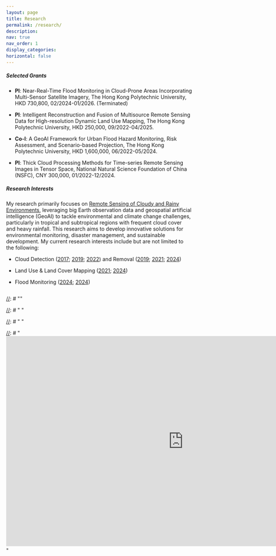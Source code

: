```yaml
---
layout: page
title: Research
permalink: /research/
description: 
nav: true
nav_order: 1
display_categories:
horizontal: false
---
```


##### **Selected Grants**  

- **PI**: Near-Real-Time Flood Monitoring in Cloud-Prone Areas Incorporating Multi-Sensor Satellite Imagery,  The Hong Kong Polytechnic University, HKD 730,800, 02/2024-01/2026. (Terminated)  &emsp;

- **PI**: Intelligent Reconstruction and Fusion of Multisource Remote Sensing Data for High-resolution Dynamic Land Use Mapping, The Hong Kong Polytechnic University, HKD 250,000, 09/2022-04/2025.  &emsp;

- **Co-I**: A GeoAI Framework for Urban Flood Hazard Monitoring, Risk Assessment, and Scenario-based Projection, The Hong Kong Polytechnic University, HKD 1,600,000, 06/2022-05/2024.

- **PI**: Thick Cloud Processing Methods for Time-series Remote Sensing Images in Tensor Space,  National Natural Science Foundation of China (NSFC), CNY 300,000, 01/2022-12/2024.  &emsp;


##### **Research Interests**  

My research primarily focuses on <u>Remote Sensing of Cloudy and Rainy Environments</u>, leveraging big Earth observation data and geospatial artificial intelligence (GeoAI) to tackle environmental and climate change challenges, particularly in tropical and subtropical regions with frequent cloud cover and heavy rainfall. This research aims to develop innovative solutions for environmental monitoring, disaster management, and sustainable development. My current research interests include but are not limited to the following:

- Cloud Detection ([2017](https://zhiweili.net/assets/pdf/2017.3_RSE_Multi-feature%20combined%20cloud%20and%20cloud%20shadow%20detection%20in%20GaoFen-1%20wide%20field%20of%20view%20imagery.pdf); [2019](https://zhiweili.net/assets/pdf/2019.4_ISPRS%20P&RS_Deep%20learning%20based%20cloud%20detection%20for%20medium%20and%20high%20resolution%20remote%20sensing%20images%20of%20different%20sensors.pdf); [2022](https://zhiweili.net/assets/pdf/2022.6_ISPRS%20P&RS_Cloud%20and%20cloud%20shadow%20detection%20for%20optical%20satellite%20imagery%EF%BC%9AFeatures,%20algorithms,%20validation,%20and%20prospects.pdf)) and Removal ([2019](https://zhiweili.net/assets/pdf/2019.8_RS_Thick%20Cloud%20Removal%20in%20High-Resolution%20Satellite%20Images%20Using%20Stepwise%20Radiometric%20Adjustment%20and%20Residual%20Correction.pdf); [2021](https://zhiweili.net/assets/pdf/2021.7_ISPRS%20P&RS_Combined%20deep%20prior%20with%20low-rank%20tensor%20SVD%20for%20thick%20cloud%20removal%20in%20multitemporal%20images.pdf); [2024](https://zhiweili.net/assets/pdf/2024.10_ISPRS%20P&RS_Beyond%20clouds%EF%BC%9ASeamless%20flood%20mapping%20using%20Harmonized%20Landsat%20and%20Sentinel-2%20time%20series%20imagery%20and%20water%20occurrence%20data.pdf))  &emsp;

- Land Use & Land Cover Mapping ([2021](https://zhiweili.net/assets/pdf/2021.12_JAG_Time%20series%20remote%20sensing%20image%20classification%20framework%20using%20combination%20of%20deep%20learning%20and%20multiple%20classifiers%20system.pdf); [2024](https://zhiweili.net/assets/pdf/2024.7_RSE_Learning%20spectral-indices-fused%20deep%20models%20for%20time-series%20land%20use%20and%20land%20cover%20mapping%20in%20cloud-prone%20areas.pdf))  &emsp;

- Flood Monitoring ([2024](https://www.taylorfrancis.com/chapters/edit/10.1201/9781003244561-4/urban-flooding-monitoring-management-geospatial-perspective-zhiwei-li-cheolhee-yoo-qihao-weng); [2024](https://zhiweili.net/assets/pdf/2024.10_ISPRS%20P&RS_Beyond%20clouds%EF%BC%9ASeamless%20flood%20mapping%20using%20Harmonized%20Landsat%20and%20Sentinel-2%20time%20series%20imagery%20and%20water%20occurrence%20data.pdf))  &emsp;

<div class="slideshow-container">
    <div class="mySlides">
        <img src="../assets/img/research_cloud.jpg" alt="Cloud Detection and Removal">
    </div>
    <div class="mySlides">
        <img src="../assets/img/research_lulc.jpg" alt="Land Use & Land Cover Mapping">
    </div>
    <div class="mySlides">
        <img src="../assets/img/research_flood.jpg" alt="Flood Monitoring and Risk Assessment">
    </div>
    <!-- Add more slides as needed -->
</div>


<script>
    let slideIndex = 0;
    let slides = document.getElementsByClassName("mySlides");
    let totalSlides = slides.length;

    function showSlides() {
        for (let i = 0; i < totalSlides; i++) {
            slides[i].style.display = "none";
        }
        slideIndex++;
        if (slideIndex > totalSlides) {
            slideIndex = 1; // Restart from the first slide
        }
        slides[slideIndex - 1].style.display = "block";
        setTimeout(showSlides, 3000); // Change image every 3 seconds
    }
    
    showSlides();
</script>

<style>
    .slideshow-container * { box-sizing: border-box; }
    .slideshow-container {
        font-family: Arial, sans-serif; 
        margin: 0px auto;
        max-width: 960px; 
        position: relative; 
        background: #ffffff; /* Set background to white */
        overflow: hidden;
    }
    .slideshow-container .mySlides { 
        display: none; 
        text-align: center; /* Center the images */
    }
    .slideshow-container img {
        vertical-align: middle; /* middle */
        width: 100%;
        height: auto
        max-width: 960px;
        object-fit: cover;
    }
</style>



[//]: # "<html lang="en">"

[//]: # "<head>"

[//]: # "    <meta charset="UTF-8">"

[//]: # "    <meta name="viewport" content="width=device-width, initial-scale=1.0">"

[//]: # "    <title>Embedded Google Slides Slideshow</title>"

[//]: # "</head>"

[//]: # "<body>"

[//]: # "    <div>"

[//]: # "        <iframe src="https://docs.google.com/presentation/d/e/2PACX-1v.../embed?start=true&loop=true&delayms=3000" frameborder="0" width="960" height="569" allowfullscreen="true" mozallowfullscreen="true" webkitallowfullscreen="true"></iframe>"

[//]: # "    </div>"

[//]: # "</body>"

[//]: # "</html>"






[//]: # "- Cloud Detection &#40;[Li et al., 2017, RSE]&#40;https://zhiweili.net/assets/pdf/2017.3_RSE_Multi-feature%20combined%20cloud%20and%20cloud%20shadow%20detection%20in%20GaoFen-1%20wide%20field%20of%20view%20imagery.pdf&#41;; [Li et al., 2019, ISPRS P&RS]&#40;https://zhiweili.net/assets/pdf/2019.4_ISPRS%20P&RS_Deep%20learning%20based%20cloud%20detection%20for%20medium%20and%20high%20resolution%20remote%20sensing%20images%20of%20different%20sensors.pdf&#41;; [Li et al., 2022, ISPRS P&RS]&#40;https://zhiweili.net/assets/pdf/2022.6_ISPRS%20P&RS_Cloud%20and%20cloud%20shadow%20detection%20for%20optical%20satellite%20imagery%EF%BC%9AFeatures,%20algorithms,%20validation,%20and%20prospects.pdf&#41;&#41;"

[//]: # "- Cloud Removal &#40;[Li et al., 2019, RS]&#40;https://zhiweili.net/assets/pdf/2019.8_RS_Thick%20Cloud%20Removal%20in%20High-Resolution%20Satellite%20Images%20Using%20Stepwise%20Radiometric%20Adjustment%20and%20Residual%20Correction.pdf&#41;; [Zhang et al., 2021, ISPRS P&RS]&#40;https://zhiweili.net/assets/pdf/2021.7_ISPRS%20P&RS_Combined%20deep%20prior%20with%20low-rank%20tensor%20SVD%20for%20thick%20cloud%20removal%20in%20multitemporal%20images.pdf&#41;; [Li et al., 2024, ISPRS P&RS]&#40;https://zhiweili.net/assets/pdf/2024.10_ISPRS%20P&RS_Beyond%20clouds%EF%BC%9ASeamless%20flood%20mapping%20using%20Harmonized%20Landsat%20and%20Sentinel-2%20time%20series%20imagery%20and%20water%20occurrence%20data.pdf&#41;&#41;"

[//]: # "- Land Use & Land Cover Mapping &#40;[Li et al., 2024, RSE]&#40;https://zhiweili.net/assets/pdf/2024.7_RSE_Learning%20spectral-indices-fused%20deep%20models%20for%20time-series%20land%20use%20and%20land%20cover%20mapping%20in%20cloud-prone%20areas.pdf&#41;; [Dou et al., 2021, JAG]&#40;https://zhiweili.net/assets/pdf/2021.12_JAG_Time%20series%20remote%20sensing%20image%20classification%20framework%20using%20combination%20of%20deep%20learning%20and%20multiple%20classifiers%20system.pdf&#41;&#41;"

[//]: # "- Flood Monitoring and Risk Assessment &#40;[Li et al., 2024, ISPRS P&RS]&#40;https://zhiweili.net/assets/pdf/2024.10_ISPRS%20P&RS_Beyond%20clouds%EF%BC%9ASeamless%20flood%20mapping%20using%20Harmonized%20Landsat%20and%20Sentinel-2%20time%20series%20imagery%20and%20water%20occurrence%20data.pdf&#41;; [Li et al., 2024]&#40;https://www.taylorfrancis.com/chapters/edit/10.1201/9781003244561-4/urban-flooding-monitoring-management-geospatial-perspective-zhiwei-li-cheolhee-yoo-qihao-weng&#41;; [Li et al., 2024, IGARSS]&#40;https://zhiweili.net/assets/pdf/Conference%20Papers/2024_IGARSS_Can%20we%20reconstruct%20cloud-covered%20flooding%20areas%20in%20harmonized%20Landsat%20and%20Sentinel-2%20image%20time%20series.pdf&#41;&#41;"

[//]: # "- Geospatial Artificial Intelligence &#40;GeoAI&#41; &#40;[Li et al., 2019, ISPRS P&RS]&#40;https://zhiweili.net/assets/pdf/2019.4_ISPRS%20P&RS_Deep%20learning%20based%20cloud%20detection%20for%20medium%20and%20high%20resolution%20remote%20sensing%20images%20of%20different%20sensors.pdf&#41;; [Yuan et al., 2020, RSE]&#40;https://zhiweili.net/assets/pdf/2020.5_RSE_Deep%20learning%20in%20environmental%20remote%20sensing%EF%BC%9AAchievements%20and%20challenges.pdf&#41;; [Li et al., 2024, RSE]&#40;https://zhiweili.net/assets/pdf/2024.7_RSE_Learning%20spectral-indices-fused%20deep%20models%20for%20time-series%20land%20use%20and%20land%20cover%20mapping%20in%20cloud-prone%20areas.pdf&#41;&#41;"
